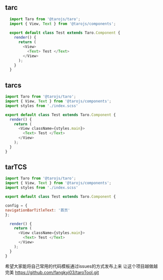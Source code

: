 ## tarc

```javascript
  import Taro from '@tarojs/taro';
  import { View, Text } from '@tarojs/components';
  
  export default class Test extends Taro.Component {
    render() {
      return (
        <View>
          <Text> Test </Text>
        </View>
      );
    }
  }
```

## tarcs
```javascript
import Taro from '@tarojs/taro';
import { View, Text } from '@tarojs/components';
import styles from './index.scss'

export default class Test extends Taro.Component {
  render() {
    return (
      <View className={styles.main}>
        <Text> Test </Text>
      </View>
    );
  }
}
```

## tarTCS
```javascript
import Taro from '@tarojs/taro';
import { View, Text } from '@tarojs/components';
import styles from './index.scss'

export default class Test extends Taro.Component {

config = {
navigationBarTitleText: '首页'
};

  render() {
    return (
      <View className={styles.main}>
        <Text> Test </Text>
      </View>
    );
  }
}

```

希望大家能将自己常用的代码模板通过issues的方式发布上来 让这个项目越做越完美
https://github.com/fangkyi03/taroTool.git
